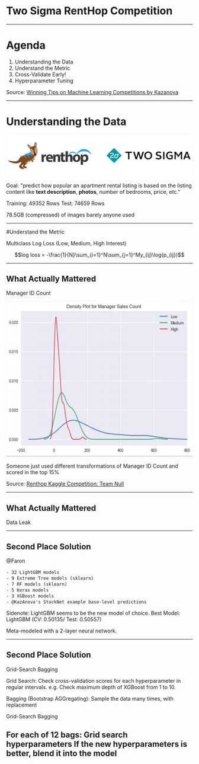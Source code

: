# Two Sigma RentHop Competition

---

# Agenda

1. Understanding the Data
2. Understand the Metric
3. Cross-Validate Early!
4. Hyperparameter Tuning

Source: [Winning Tips on Machine Learning Competitions by Kazanova](https://www.hackerearth.com/practice/machine-learning/advanced-techniques/winning-tips-machine-learning-competitions-kazanova-current-kaggle-3/tutorial/)

---
# Understanding the Data

![RentHop](./img/twosigma-renthop.png)

Goal: "predict how popular an apartment rental listing is based on the listing content like **text description**, **photos**, number of bedrooms, price, etc."

Training: 49352 Rows
Test: 74659 Rows

78.5GB (compressed) of images barely anyone used

---

#Understand the Metric

Multiclass Log Loss (Low, Medium, High Interest)

$$log loss = -\frac{1}{N}\sum_{i=1}^N\sum_{j=1}^My_{ij}\log(p_{ij})$$

---
## What Actually Mattered

Manager ID Count

<img src ="./img/manager-sales-count-plot.jpeg" height="419" width="596" alt = "Manager Count Plot">

Someone just used different transformations of Manager ID Count and scored in the top 15%

Source: [Renthop Kaggle Competition: Team Null](https://blog.nycdatascience.com/student-works/renthop-kaggle-competition-team-null/)

---
## What Actually Mattered

Data Leak


---
## Second Place Solution

@Faron

```
- 32 LightGBM models
- 9 Extreme Tree models (sklearn)
- 7 RF models (sklearn)
- 5 Keras models
- 3 XGBoost models
- @KazAnova's StackNet example base-level predictions
```

Sidenote: LightGBM seems to be the new model of choice.
Best Model: LightGBM (CV: 0.50135/ Test: 0.50557)

Meta-modeled with a 2-layer neural network.

---
## Second Place Solution
Grid-Search Bagging

Grid Search: Check cross-validation scores for each hyperparameter
in regular intervals.
    e.g. Check maximum depth of XGBoost from 1 to 10.

Bagging (Bootstrap AGGregating): Sample the data many times, with
replacement

Grid-Search Bagging

For each of 12 bags:
    Grid search hyperparameters
    If the new hyperparameters is better, blend it into the model
---




